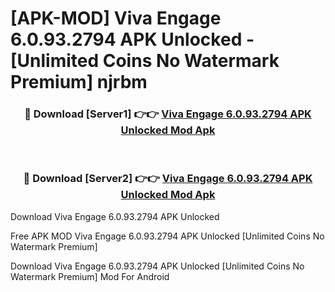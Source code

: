 # [APK-MOD] Viva Engage 6.0.93.2794 APK Unlocked - [Unlimited Coins No Watermark Premium] njrbm



<div align="center">
<h3>🔴 Download [Server1] 👉👉 <a href="https://momento.my/?title=Viva_Engage_6.0.93.2794_APK_Unlocked">Viva Engage 6.0.93.2794 APK Unlocked Mod Apk</a></h3><br>

<h3>🔴 Download [Server2] 👉👉 <a href="https://momento.my/?title=Viva_Engage_6.0.93.2794_APK_Unlocked">Viva Engage 6.0.93.2794 APK Unlocked Mod Apk</a></h3>
</div>



Download Viva Engage 6.0.93.2794 APK Unlocked 

Free APK MOD Viva Engage 6.0.93.2794 APK Unlocked [Unlimited Coins No Watermark Premium]

Download Viva Engage 6.0.93.2794 APK Unlocked [Unlimited Coins No Watermark Premium] Mod For Android
